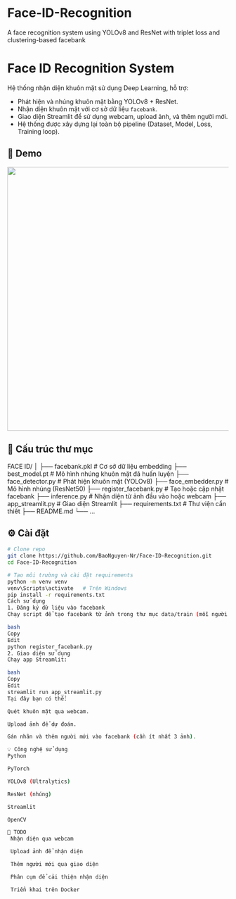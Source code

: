 # Face-ID-Recognition
A face recognition system using YOLOv8 and ResNet with triplet loss and clustering-based facebank
# Face ID Recognition System

Hệ thống nhận diện khuôn mặt sử dụng Deep Learning, hỗ trợ:
- Phát hiện và nhúng khuôn mặt bằng YOLOv8 + ResNet.
- Nhận diện khuôn mặt với cơ sở dữ liệu `facebank`.
- Giao diện Streamlit để sử dụng webcam, upload ảnh, và thêm người mới.
- Hệ thống được xây dựng lại toàn bộ pipeline (Dataset, Model, Loss, Training loop).

## 🚀 Demo
<img src="demo/demo.gif" width="600"/>

## 📁 Cấu trúc thư mục

FACE ID/
│
├── facebank.pkl # Cơ sở dữ liệu embedding
├── best_model.pt # Mô hình nhúng khuôn mặt đã huấn luyện
├── face_detector.py # Phát hiện khuôn mặt (YOLOv8)
├── face_embedder.py # Mô hình nhúng (ResNet50)
├── register_facebank.py # Tạo hoặc cập nhật facebank
├── inference.py # Nhận diện từ ảnh đầu vào hoặc webcam
├── app_streamlit.py # Giao diện Streamlit
├── requirements.txt # Thư viện cần thiết
├── README.md
└── ...

## ⚙️ Cài đặt

```bash
# Clone repo
git clone https://github.com/BaoNguyen-Nr/Face-ID-Recognition.git
cd Face-ID-Recognition

# Tạo môi trường và cài đặt requirements
python -m venv venv
venv\Scripts\activate   # Trên Windows
pip install -r requirements.txt
Cách sử dụng
1. Đăng ký dữ liệu vào facebank
Chạy script để tạo facebank từ ảnh trong thư mục data/train (mỗi người một thư mục riêng):

bash
Copy
Edit
python register_facebank.py
2. Giao diện sử dụng
Chạy app Streamlit:

bash
Copy
Edit
streamlit run app_streamlit.py
Tại đây bạn có thể:

Quét khuôn mặt qua webcam.

Upload ảnh để dự đoán.

Gán nhãn và thêm người mới vào facebank (cần ít nhất 3 ảnh).

💡 Công nghệ sử dụng
Python

PyTorch

YOLOv8 (Ultralytics)

ResNet (nhúng)

Streamlit

OpenCV

📌 TODO
 Nhận diện qua webcam

 Upload ảnh để nhận diện

 Thêm người mới qua giao diện

 Phân cụm để cải thiện nhận diện

 Triển khai trên Docker
